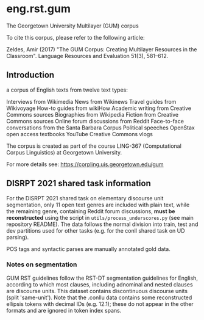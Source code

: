# eng.rst.gum

The Georgetown University Multilayer (GUM) corpus

To cite this corpus, please refer to the following article:

Zeldes, Amir (2017) "The GUM Corpus: Creating Multilayer Resources in the Classroom". Language Resources and Evaluation 51(3), 581–612.

## Introduction

a corpus of English texts from twelve text types:

Interviews from Wikimedia
News from Wikinews
Travel guides from Wikivoyage
How-to guides from wikiHow
Academic writing from Creative Commons sources
Biographies from Wikipedia
Fiction from Creative Commons sources
Online forum discussions from Reddit
Face-to-face conversations from the Santa Barbara Corpus
Political speeches
OpenStax open access textbooks
YouTube Creative Commons vlogs

The corpus is created as part of the course LING-367 (Computational Corpus Linguistics) at Georgetown University. 

For more details see: https://corpling.uis.georgetown.edu/gum

## DISRPT 2021 shared task information

For the DISRPT 2021 shared task on elementary discourse unit segmentation, only 11 open text genres are included with plain text, while the remaining genre, containing Reddit forum discussions, **must be reconstructed** using the script in `utils/process_underscores.py` (see main repository README). The data follows the normal division into train, test and dev partitions used for other tasks (e.g. for the conll shared task on UD parsing).  

POS tags and syntactic parses are manually annotated gold data. 

### Notes on segmentation

GUM RST guidelines follow the RST-DT segmentation guidelines for English, according to which most clauses, including adnominal and nested clauses are discourse units. This dataset contains discontinuous discourse units (split 'same-unit'). Note that the .conllu data contains some reconstructed ellipsis tokens with decimal IDs (e.g. 12.1); these do not appear in the other formats and are ignored in token index spans.
